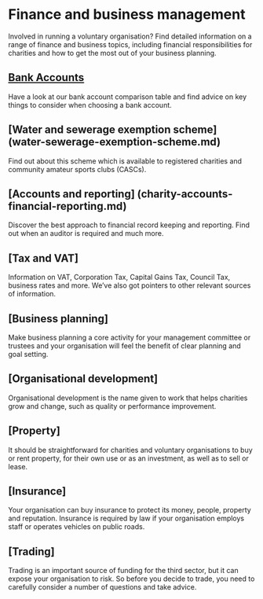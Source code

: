 # Finance and business management
Involved in running a voluntary organisation? Find detailed information on a range of finance and business topics, including financial responsibilities for charities and how to get the most out of your business planning.
## [Bank Accounts](bank-accounts.md)
Have a look at our bank account comparison table and find advice on key things to consider when choosing a bank account.
## [Water and sewerage exemption scheme] (water-sewerage-exemption-scheme.md)
Find out about this scheme which is available to registered charities and community amateur sports clubs (CASCs).
## [Accounts and reporting] (charity-accounts-financial-reporting.md)
Discover the best approach to financial record keeping and reporting. Find out when an auditor is required and much more.
## [Tax and VAT]
Information on VAT, Corporation Tax, Capital Gains Tax, Council Tax, business rates and more. We’ve also got pointers to other relevant sources of information.
## [Business planning]
Make business planning a core activity for your management committee or trustees and your organisation will feel the benefit of clear planning and goal setting.
## [Organisational development]
Organisational development is the name given to work that helps charities grow and change, such as quality or performance improvement.
## [Property]
It should be straightforward for charities and voluntary organisations to buy or rent property, for their own use or as an investment, as well as to sell or lease.
## [Insurance]
Your organisation can buy insurance to protect its money, people, property and reputation. Insurance is required by law if your organisation employs staff or operates vehicles on public roads.
## [Trading]
Trading is an important source of funding for the third sector, but it can expose your organisation to risk. So before you decide to trade, you need to carefully consider a number of questions and take advice.
